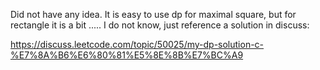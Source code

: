 
Did not have any idea. It is easy to use dp for maximal square, but for rectangle it is a bit ..... I do not know, just reference a solution in discuss:

https://discuss.leetcode.com/topic/50025/my-dp-solution-c-%E7%8A%B6%E6%80%81%E5%8E%8B%E7%BC%A9   

